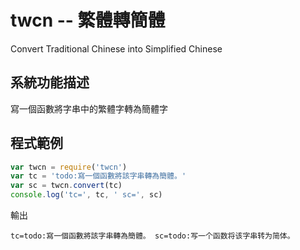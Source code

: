 # twcn -- 繁體轉簡體

Convert Traditional Chinese into Simplified Chinese

## 系統功能描述

寫一個函數將字串中的繁體字轉為簡體字

## 程式範例

```js
var twcn = require('twcn')
var tc = 'todo:寫一個函數將該字串轉為簡體。'
var sc = twcn.convert(tc)
console.log('tc=', tc, ' sc=', sc)
```

輸出

```
tc=todo:寫一個函數將該字串轉為簡體。 sc=todo:写一个函数将该字串转为简体。
```



